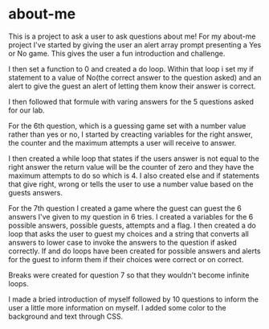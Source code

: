 # about-me
This is a project to ask a user to ask questions about me!
For my about-me project I've started by giving the user an alert array prompt presenting a Yes or No game. This gives the user a fun introduction and challenge.

I then set a function to 0 and created a do loop.
Within that loop i set my if statement to a value of No(the correct answer to the question asked) and an alert to give the guest an alert of letting them know their answer is correct.

I then followed that formule with varing answers for the 5 questions asked for our lab.

For the 6th question, which is a guessing game set with a number value rather than yes or no, I started by creacting variables for the right answer, the counter and the maximum attempts a user will receive to answer.

I then created a while loop that states if the users answer is not equal to the right answer the return value will be the counter of zero and they have the maximum attempts to do so which is 4. I also created else and if statements that give right, wrong or tells the user to use a number value based on the guests answers.

For the 7th question I created a game where the guest can guest the 6 answers I've given to my question in 6 tries. I created a variables for the 6 possible answers, possible guests, attempts and a flag. I then created a do loop that asks the user to guest my choices and a string that converts all answers to lower case to invoke the answers to the question if asked correctly. If and do loops have been created for possible answers and alerts for the guest to inform them if their choices were correct or on correct.

Breaks were created for question 7 so that they wouldn't become infinite loops.

I made a bried introduction of myself followed by 10 questions to inform the user a little more information on myself. I added some color to the background and text through CSS.

